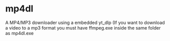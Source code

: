 # mp4dl
A MP4/MP3 downloader using a embedded yt_dlp 
(If you want to download a video to a mp3 format you must have ffmpeg.exe inside the same folder as mp4dl.exe

